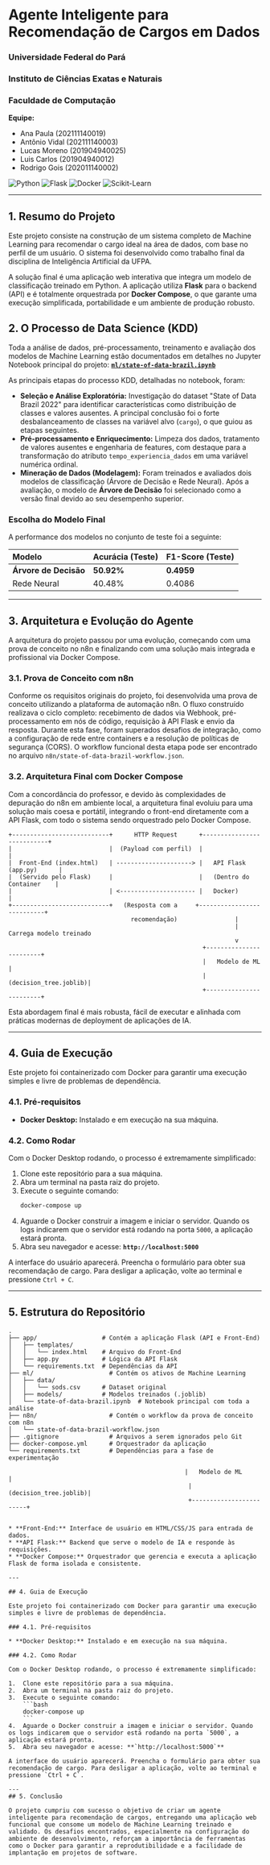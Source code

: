  # Agente Inteligente para Recomendação de Cargos em Dados

### Universidade Federal do Pará
### Instituto de Ciências Exatas e Naturais
### Faculdade de Computação

**Equipe:**
* Ana Paula (202111140019)
* Antônio Vidal (202111140003)
* Lucas Moreno (201904940025)
* Luis Carlos (201904940012)
* Rodrigo Gois (202011140002)

![Python](https://img.shields.io/badge/Python-3.9-blue.svg)
![Flask](https://img.shields.io/badge/Flask-2.0-lightgrey.svg)
![Docker](https://img.shields.io/badge/Docker-Compose-blue.svg)
![Scikit-Learn](https://img.shields.io/badge/scikit--learn-1.3-orange.svg)

---

## 1. Resumo do Projeto

Este projeto consiste na construção de um sistema completo de Machine Learning para recomendar o cargo ideal na área de dados, com base no perfil de um usuário. O sistema foi desenvolvido como trabalho final da disciplina de Inteligência Artificial da UFPA.

A solução final é uma aplicação web interativa que integra um modelo de classificação treinado em Python. A aplicação utiliza **Flask** para o backend (API) e é totalmente orquestrada por **Docker Compose**, o que garante uma execução simplificada, portabilidade e um ambiente de produção robusto.

## 2. O Processo de Data Science (KDD)

Toda a análise de dados, pré-processamento, treinamento e avaliação dos modelos de Machine Learning estão documentados em detalhes no Jupyter Notebook principal do projeto:
**[`ml/state-of-data-brazil.ipynb`](ml/state-of-data-brazil.ipynb)**

As principais etapas do processo KDD, detalhadas no notebook, foram:

* **Seleção e Análise Exploratória:** Investigação do dataset "State of Data Brazil 2022" para identificar características como distribuição de classes e valores ausentes. A principal conclusão foi o forte desbalanceamento de classes na variável alvo (`cargo`), o que guiou as etapas seguintes.
* **Pré-processamento e Enriquecimento:** Limpeza dos dados, tratamento de valores ausentes e engenharia de features, com destaque para a transformação do atributo `tempo_experiencia_dados` em uma variável numérica ordinal.
* **Mineração de Dados (Modelagem):** Foram treinados e avaliados dois modelos de classificação (Árvore de Decisão e Rede Neural). Após a avaliação, o modelo de **Árvore de Decisão** foi selecionado como a versão final devido ao seu desempenho superior.

### Escolha do Modelo Final

A performance dos modelos no conjunto de teste foi a seguinte:

| Modelo              | Acurácia (Teste) | F1-Score (Teste) |
| :------------------ | :--------------- | :--------------- |
| **Árvore de Decisão** | **50.92%** | **0.4959** |
| Rede Neural         | 40.48%           | 0.4086           |

---

## 3. Arquitetura e Evolução do Agente

A arquitetura do projeto passou por uma evolução, começando com uma prova de conceito no n8n e finalizando com uma solução mais integrada e profissional via Docker Compose.

### 3.1. Prova de Conceito com n8n

Conforme os requisitos originais do projeto, foi desenvolvida uma prova de conceito utilizando a plataforma de automação n8n. O fluxo construído realizava o ciclo completo: recebimento de dados via Webhook, pré-processamento em nós de código, requisição à API Flask e envio da resposta. Durante esta fase, foram superados desafios de integração, como a configuração de rede entre containers e a resolução de políticas de segurança (CORS). O workflow funcional desta etapa pode ser encontrado no arquivo `n8n/state-of-data-brazil-workflow.json`.

### 3.2. Arquitetura Final com Docker Compose

Com a concordância do professor, e devido às complexidades de depuração do n8n em ambiente local, a arquitetura final evoluiu para uma solução mais coesa e portátil, integrando o front-end diretamente com a API Flask, com todo o sistema sendo orquestrado pelo Docker Compose.

```
+---------------------------+      HTTP Request      +---------------------------+
|                           |  (Payload com perfil)  |                           |
|  Front-End (index.html)   | ---------------------> |   API Flask (app.py)      |
|  (Servido pelo Flask)     |                        |   (Dentro do Container    |
|                           | <--------------------- |   Docker)                 |
+---------------------------+   (Resposta com a     +---------------------------+
                                  recomendação)                |
                                                               | Carrega modelo treinado
                                                               v
                                                      +------------------------+
                                                      |   Modelo de ML         |
                                                      |   (decision_tree.joblib)|
                                                      +------------------------+
```

Esta abordagem final é mais robusta, fácil de executar e alinhada com práticas modernas de deployment de aplicações de IA.

---

## 4. Guia de Execução

Este projeto foi containerizado com Docker para garantir uma execução simples e livre de problemas de dependência.

### 4.1. Pré-requisitos

* **Docker Desktop:** Instalado e em execução na sua máquina.

### 4.2. Como Rodar

Com o Docker Desktop rodando, o processo é extremamente simplificado:

1.  Clone este repositório para a sua máquina.
2.  Abra um terminal na pasta raiz do projeto.
3.  Execute o seguinte comando:
    ```bash
    docker-compose up
    ```
4.  Aguarde o Docker construir a imagem e iniciar o servidor. Quando os logs indicarem que o servidor está rodando na porta `5000`, a aplicação estará pronta.
5.  Abra seu navegador e acesse: **`http://localhost:5000`**

A interface do usuário aparecerá. Preencha o formulário para obter sua recomendação de cargo. Para desligar a aplicação, volte ao terminal e pressione `Ctrl + C`.

---
## 5. Estrutura do Repositório

```
.
├── app/                  # Contém a aplicação Flask (API e Front-End)
│   ├── templates/
│   │   └── index.html    # Arquivo do Front-End
│   ├── app.py            # Lógica da API Flask
│   └── requirements.txt  # Dependências da API
├── ml/                     # Contém os ativos de Machine Learning
│   ├── data/
│   │   └── sods.csv      # Dataset original
│   ├── models/           # Modelos treinados (.joblib)
│   └── state-of-data-brazil.ipynb  # Notebook principal com toda a análise
├── n8n/                    # Contém o workflow da prova de conceito com n8n
│   └── state-of-data-brazil-workflow.json
├── .gitignore              # Arquivos a serem ignorados pelo Git
├── docker-compose.yml      # Orquestrador da aplicação
└── requirements.txt        # Dependências para a fase de experimentação
```
                                                     |   Modelo de ML         |
                                                      |   (decision_tree.joblib)|
                                                      +------------------------+
```

* **Front-End:** Interface de usuário em HTML/CSS/JS para entrada de dados.
* **API Flask:** Backend que serve o modelo de IA e responde às requisições.
* **Docker Compose:** Orquestrador que gerencia e executa a aplicação Flask de forma isolada e consistente.

---

## 4. Guia de Execução

Este projeto foi containerizado com Docker para garantir uma execução simples e livre de problemas de dependência.

### 4.1. Pré-requisitos

* **Docker Desktop:** Instalado e em execução na sua máquina.

### 4.2. Como Rodar

Com o Docker Desktop rodando, o processo é extremamente simplificado:

1.  Clone este repositório para a sua máquina.
2.  Abra um terminal na pasta raiz do projeto.
3.  Execute o seguinte comando:
    ```bash
    docker-compose up
    ```
4.  Aguarde o Docker construir a imagem e iniciar o servidor. Quando os logs indicarem que o servidor está rodando na porta `5000`, a aplicação estará pronta.
5.  Abra seu navegador e acesse: **`http://localhost:5000`**

A interface do usuário aparecerá. Preencha o formulário para obter sua recomendação de cargo. Para desligar a aplicação, volte ao terminal e pressione `Ctrl + C`.

---
## 5. Conclusão

O projeto cumpriu com sucesso o objetivo de criar um agente inteligente para recomendação de cargos, entregando uma aplicação web funcional que consome um modelo de Machine Learning treinado e validado. Os desafios encontrados, especialmente na configuração do ambiente de desenvolvimento, reforçam a importância de ferramentas como o Docker para garantir a reprodutibilidade e a facilidade de implantação em projetos de software.

